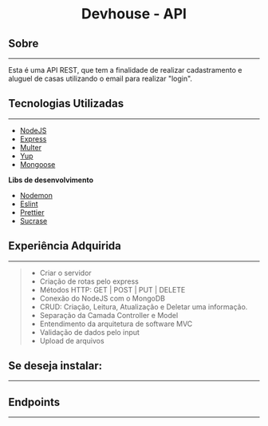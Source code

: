 <h1 align="center">
  Devhouse - API
</h1>

## Sobre

---

Esta é uma API REST, que tem a finalidade de realizar cadastramento e aluguel de casas utilizando o email para realizar "login".

## Tecnologias Utilizadas

---

- [NodeJS](https://nodejs.org/en/)
- [Express](https://expressjs.com/)
- [Multer](https://www.npmjs.com/package/multer)
- [Yup](https://www.npmjs.com/package/yup)
- [Mongoose](https://mongoosejs.com/)

**Libs de desenvolvimento**

- [Nodemon](https://nodemon.io/)
- [Eslint](https://eslint.org/)
- [Prettier](https://prettier.io/)
- [Sucrase](https://sucrase.io/)

## Experiência Adquirida

---

> - Criar o servidor
> - Criação de rotas pelo express
> - Métodos HTTP: GET | POST | PUT | DELETE
> - Conexão do NodeJS com o MongoDB
> - CRUD: Criação, Leitura, Atualização e Deletar uma informação.
> - Separação da Camada Controller e Model
> - Entendimento da arquitetura de software MVC
> - Validação de dados pelo input
> - Upload de arquivos

## Se deseja instalar:

---

## Endpoints

---
